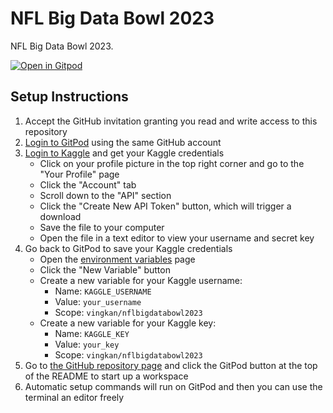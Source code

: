 # NFL Big Data Bowl 2023

NFL Big Data Bowl 2023.

[![Open in Gitpod](https://gitpod.io/button/open-in-gitpod.svg)](https://gitpod-redirect.herokuapp.com/)

## Setup Instructions

1. Accept the GitHub invitation granting you read and write access to this repository
2. [Login to GitPod](https://www.gitpod.io/) using the same GitHub account
3. [Login to Kaggle](https://www.kaggle.com/) and get your Kaggle credentials
    - Click on your profile picture in the top right corner and go to the "Your Profile" page
    - Click the "Account" tab
    - Scroll down to the "API" section
    - Click the "Create New API Token" button, which will trigger a download
    - Save the file to your computer
    - Open the file in a text editor to view your username and secret key
4. Go back to GitPod to save your Kaggle credentials
    - Open the [environment variables](https://gitpod.io/variables) page
    - Click the "New Variable" button
    - Create a new variable for your Kaggle username:
        - Name: `KAGGLE_USERNAME`
        - Value: `your_username`
        - Scope: `vingkan/nflbigdatabowl2023`
    - Create a new variable for your Kaggle key:
        - Name: `KAGGLE_KEY`
        - Value: `your_key`
        - Scope: `vingkan/nflbigdatabowl2023`
5. Go to [the GitHub repository page](https://github.com/vingkan/nflbigdatabowl2023) and click the GitPod button at the top of the README to start up a workspace
6. Automatic setup commands will run on GitPod and then you can use the terminal an editor freely
